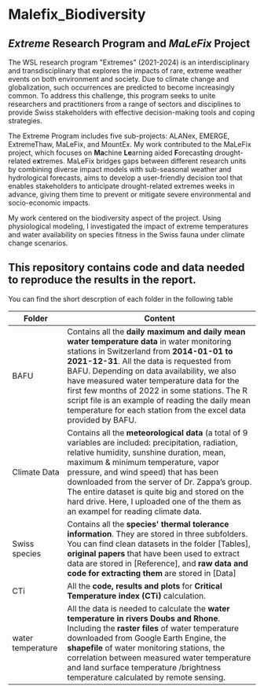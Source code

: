# Malefix_Biodiversity

## _Extreme_ Research Program and _MaLeFix_ Project
The WSL research program "Extremes" (2021-2024) is an interdisciplinary and transdisciplinary that explores the impacts of rare, extreme weather events on both environment and society. Due to climate change and globalization, such occurrences are predicted to become increasingly common. To address this challenge, this program seeks to unite researchers and practitioners from a range of sectors and disciplines to provide Swiss stakeholders with effective decision-making tools and coping strategies.

The Extreme Program includes five sub-projects: ALANex, EMERGE, ExtremeThaw, MaLeFix, and MountEx. My work contributed to the MaLeFix project, which focuses on **Ma**chine **Le**arning aided **F**orecast**i**ng drought-related e**x**tremes. MaLeFix bridges gaps between different research units by combining diverse impact models with sub-seasonal weather and hydrological forecasts, aims to develop a user-friendly decision tool that enables stakeholders to anticipate drought-related extremes weeks in advance, giving them time to prevent or mitigate severe environmental and socio-economic impacts.

My work centered on the biodiversity aspect of the project. Using physiological modeling, I investigated the impact of extreme temperatures and water availability on species fitness in the Swiss fauna under climate change scenarios.

## This repository contains code and data needed to reproduce the results in the report. 

You can find the short descrption of each folder in the following table

| Folder | Content |
| ------------- | ------------- |
| BAFU  | Contains all the **daily maximum and daily mean water temperature data** in water monitoring stations in Switzerland from **2014-01-01 to 2021-12-31**. All the data is requested from BAFU. Depending on data availability, we also have measured water temperature data for the first few months of 2022 in some stations. The R script file is an example of reading the daily mean temperature for each station from the excel data provided by BAFU.  |
| Climate Data  | Contains all the **meteorological data** (a total of 9 variables are included: precipitation, radiation, relative humidity, sunshine duration, mean, maximum & minimum temperature, vapor pressure, and wind speed) that has been downloaded from the server of Dr. Zappa’s group. The entire dataset is quite big and stored on the hard drive. Here, I uploaded one of the them as an exampel for reading climate data.  |
| Swiss species  | Contains all the **species' thermal tolerance information**. They are stored in three subfolders. You can find clean datasets in the folder [Tables], **original papers** that have been used to extract data are stored in [Reference], and **raw data and code for extracting them** are stored in [Data]   |
| CTi   | All the **code, results and plots** for **Critical Temperature index (CTi)** calculation.  |
| water temperature   | All the data is needed to calculate the **water temperature in rivers Doubs and Rhone**. Including the **raster files** of water temperature downloaded from Google Earth Engine, the **shapefile** of water monitoring stations, the correlation between measured water temperature and land surface temperature /brightness temperature calculated by remote sensing.    |

